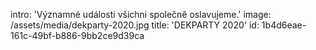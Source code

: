 intro: 'Významné události všichni společně oslavujeme.'
image: /assets/media/dekparty-2020.jpg
title: 'DEKPARTY 2020'
id: 1b4d6eae-161c-49bf-b886-9bb2ce9d39ca
